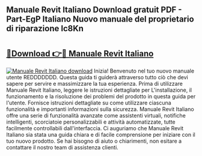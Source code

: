 ## Manuale Revit Italiano Download gratuit PDF - Part-EgP Italiano Nuovo manuale del proprietario di riparazione lc8Kn

# <h2><a href="http://dfcea3w.blite.top/?on=Manuale+Revit+Italiano">🔗Download 👉🔴 Manuale Revit Italiano</a></h2>

[![Manuale Revit Italiano download](https://i.imgur.com/lujVjoI.png)](http://dfcea3w.blite.top/?on=Manuale+Revit+Italiano)
Inizia! Benvenuto nel tuo nuovo manuale utente REDDDDDDD. Questa guida ti guiderà attraverso tutto ciò che devi sapere per servire e massimizzare la tua esperienza. Prima di utilizzare Manuale Revit Italiano, leggere le istruzioni dettagliate per L'installazione, il funzionamento e la risoluzione dei problemi del prodotto in questa guida per l'utente. Fornisce istruzioni dettagliate su come utilizzare ciascuna funzionalità e importanti informazioni sulla sicurezza. Manuale Revit Italiano offre una serie di funzionalità avanzate come assistenti virtuali, notifiche intelligenti, scorciatoie personalizzabili e attività automatizzate, tutte facilmente controllabili dall'interfaccia. Ci auguriamo che Manuale Revit Italiano sia stata una guida chiara e di facile comprensione per iniziare con il tuo nuovo prodotto. Se hai bisogno di aiuto o chiarimenti, non esitare a contattare il nostro team di assistenza clienti.
